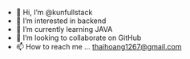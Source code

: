 - 👋 Hi, I’m @kunfullstack
- 👀 I’m interested in backend 
- 🌱 I’m currently learning JAVA
- 💞️ I’m looking to collaborate on GitHub
- 📫 How to reach me ... thaihoang1267@gmail.com

<!---
kunfullstack/kunfullstack is a ✨ special ✨ repository because its `README.md` (this file) appears on your GitHub profile.
You can click the Preview link to take a look at your changes.
--->
